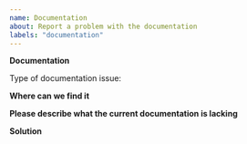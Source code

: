 ```yaml
---
name: Documentation
about: Report a problem with the documentation
labels: "documentation"
---
```


<!--
Thank you for filing out a documentation issue!
As documentation issues can be quite versatile,
feel free to describe them in a way that you find best for it.
-->

**Documentation**

Type of documentation issue: 
<!-- e.g. error in current documentation,
missing documentation, etc.-->

**Where can we find it**
<!-- Provide a description where we can find the documentation you are referring to, and possibly even screenshots-->

**Please describe what the current documentation is lacking**
<!-- Please explain what the issue with the current documentation is, e.g. missing, false, misleading, etc.-->

**Solution**
<!-- Do you have already have a solution to the proposed issue, if yes, please let us know here!-->